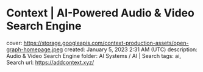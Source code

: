 # Context | AI-Powered Audio & Video Search Engine

cover: https://storage.googleapis.com/context-production-assets/open-graph-homepage.jpeg
created: January 5, 2023 2:31 AM (UTC)
description: Audio & Video Search Engine
folder: AI Systems / AI | Search
tags: ai, Search
url: https://addcontext.xyz/